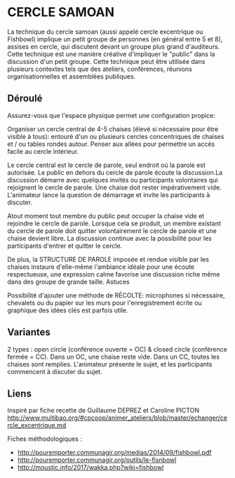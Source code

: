 <!--

---
title: Cercle Samoan
description: format de discussion en grand groupe favorisant l'écoute 

---

-->
# CERCLE SAMOAN

La technique du cercle samoan (aussi appelé cercle excentrique  ou Fishbowl) implique un petit groupe de personnes (en général entre 5 et 8), assises en cercle, qui discutent devant un groupe plus grand d'auditeurs. Cette technique est une manière créative d'impliquer le "public" dans la discussion d'un petit groupe. Cette technique peut être utilisée dans plusieurs contextes tels que des ateliers, conférences, réunions organisationnelles et assemblées publiques.

## Déroulé

Assurez-vous que l'espace physique permet une configuration propice:

Organiser un cercle central de 4-5 chaises (élevé si nécessaire pour être visible à tous):  entouré d'un ou plusieurs cercles concentriques de chaises et / ou tables rondes autour. Penser aux allées pour permettre un accès facile au cercle intérieur.

Le cercle central est le cercle de parole, seul endroit où la parole est autorisée. Le public en dehors du cercle de parole écoute la discussion.La discussion démarre avec quelques invités ou participants volontaires qui rejoignent le cercle de parole. Une chaise doit rester impérativement vide. L'animateur lance la question de démarrage et invite les participants à discuter.

Atout moment tout membre du public peut occuper la chaise vide et rejoindre le cercle de parole. Lorsque cela se produit, un membre existant du cercle de parole doit quitter volontairement le cercle de parole et une chaise devient libre. La discussion continue avec la possibilité pour les participants d'entrer et quitter le cercle.

De plus, la STRUCTURE DE PAROLE  imposée et rendue visible par les chaises instaure d'elle-même l'ambiance idéale pour une écoute respectueuse, une expression calme  favorise une discussion riche même dans des groupe de grande taille.
Astuces

Possibilité d'ajouter une méthode de RÉCOLTE: microphones si nécessaire, chevalets ou du papier sur les murs pour l'enregistrement écrite ou graphique des idées clés est parfois utile.

## Variantes

2 types : open circle (conférence ouverte = OC) & closed circle (conférence fermée = CC). Dans un OC, une chaise reste vide. Dans un CC, toutes les chaises sont remplies. L'animateur présente le sujet, et les participants commencent à discuter du sujet.

## Liens

Inspiré par fiche recette de Guillaume DEPREZ et Caroline PICTON  http://www.multibao.org/#cpcoop/animer_ateliers/blob/master/echanger/cercle_excentrique.md

Fiches méthodologiques :
- http://pouremporter.communagir.org/medias/2014/09/fishbowl.pdf
- http://pouremporter.communagir.org/outils/le-fisnbowl
- http://moustic.info/2017/wakka.php?wiki=fishbowl
